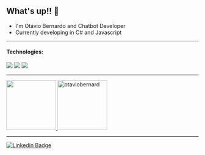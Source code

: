 ## What's up!! 👋

- I'm Otávio Bernardo and Chatbot Developer
- Currently developing in C# and Javascript

----

#### Technologies: 
<img src="https://img.shields.io/badge/-C＃-00599C?style=flat&logo=c%2B%2B&logoColor=000000"> <img src="https://img.shields.io/badge/-JAVASCRIPT-F7DF1E?style=flat&logo=javascript&logoColor=000000"> <img src="https://img.shields.io/badge/-REACT.JS-5C727B?style=flat&logo=react&logoColor=0111110">

---

<div>
  <a href="https://github.com/otaviobernard">
  <img height="130em" src="https://github-readme-stats-nine-navy.vercel.app/api?username=otaviobernard&show_icons=true&theme=radical&include_all_commits=true&count_private=true"/>
  <img height="130em" src="https://github-readme-streak-stats.herokuapp.com/?user=otaviobernard&show_icons=true&theme=radical&include_all_commits=true&count_private=true" alt="otaviobernard"/>
</div>
  
---
  
[![Linkedin Badge](https://img.shields.io/badge/linkedin-0077B5.svg?&style=for-the-badge&logo=linkedin&logoColor=white)](https://www.linkedin.com/in/otaviobernardo/)
